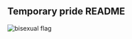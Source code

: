 ## Temporary pride README

![bisexual flag](https://upload.wikimedia.org/wikipedia/commons/thumb/2/2a/Bisexual_Pride_Flag.svg/1280px-Bisexual_Pride_Flag.svg.png)
